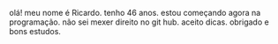 olá!
meu nome é Ricardo.
tenho 46 anos.
estou começando agora na programação.
não sei mexer direito no git hub.
aceito dicas.
obrigado e bons estudos.

<!---
Ricardopezao/Ricardopezao is a ✨ special ✨ repository because its `README.md` (this file) appears on your GitHub profile.
You can click the Preview link to take a look at your changes.
--->
